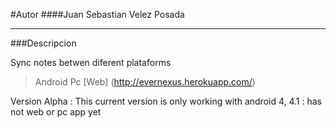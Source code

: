 #Autor
####Juan Sebastian Velez Posada

-----

###Descripcion

Sync notes betwen diferent plataforms

>Android
>Pc
>[Web] (http://evernexus.herokuapp.com/)

Version Alpha
: This current version is only working with android 4, 4.1
: has not web or pc app yet
